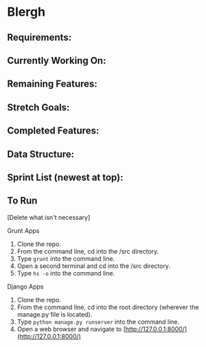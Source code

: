 # Blergh



## Requirements:



## Currently Working On:



## Remaining Features:



## Stretch Goals:



## Completed Features:



## Data Structure:


## Sprint List (newest at top):


## To Run

[Delete what isn't necessary]

Grunt Apps

1. Clone the repo.
2. From the command line, cd into the /src directory.
3. Type ```grunt``` into the command line.
4. Open a second terminal and cd into the /src directory.
5. Type ```hs -o``` into the command line.

Django Apps

1. Clone the repo.
2. From the command line, cd into the root directory (wherever the manage.py file is located).
3. Type ```python manage.py runserver``` into the command line.
4. Open a web browser and navigate to [http://127.0.0.1:8000/](http://127.0.0.1:8000/)